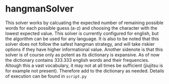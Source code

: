# hangmanSolver
This solver works by calcuating the expected number of remaining possible words for each possible guess (a-z) and choosing the character with the lowest expected value. This solver is currently configured for english, but the algorithm can be used for any language. It is also to be noted that this solver does not follow the safest hangman strategy, and will take riskier options if they have higher informational value. Another sidenote is that this solver is of course only as potent as its dictionary is expansive. As of now the dictionary contains 333.333 english words and their frequencies. Altough this a vast vocabulary, it may not at all times be sufficient (jiujitsu is for example not present). Therefore add to the dictionary as needed. Details of execution can be found in `script.py`
